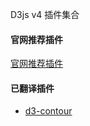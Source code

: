 D3js v4 插件集合

#### 官网推荐插件

[官网推荐插件](https://github.com/d3/d3/wiki/Plugins)

#### 已翻译插件

* [d3-contour](https://github.com/xswei/d3js_doc/tree/master/d3js_doc_old/Plugins/d3-contour)